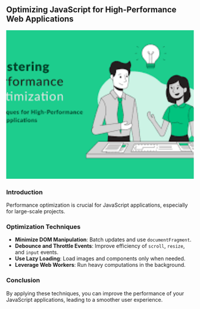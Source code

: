 ## Optimizing JavaScript for High-Performance Web Applications

<img src="../assets/blogs/optimization.png" alt="JavaScript Performance" width="100%" height="400" style="object-fit: cover;">

### Introduction

Performance optimization is crucial for JavaScript applications, especially for large-scale projects.

### Optimization Techniques

- **Minimize DOM Manipulation**: Batch updates and use `documentFragment`.
- **Debounce and Throttle Events**: Improve efficiency of `scroll`, `resize`, and `input` events.
- **Use Lazy Loading**: Load images and components only when needed.
- **Leverage Web Workers**: Run heavy computations in the background.

### Conclusion

By applying these techniques, you can improve the performance of your JavaScript applications, leading to a smoother user experience.
